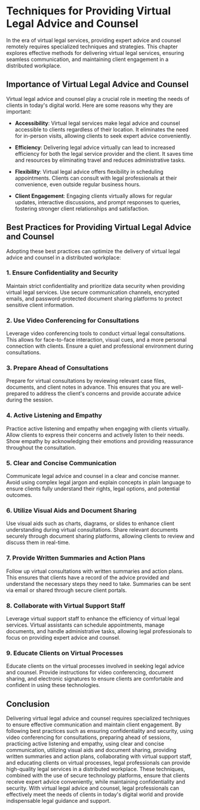 Techniques for Providing Virtual Legal Advice and Counsel
====================================================================

In the era of virtual legal services, providing expert advice and counsel remotely requires specialized techniques and strategies. This chapter explores effective methods for delivering virtual legal services, ensuring seamless communication, and maintaining client engagement in a distributed workplace.

Importance of Virtual Legal Advice and Counsel
----------------------------------------------

Virtual legal advice and counsel play a crucial role in meeting the needs of clients in today's digital world. Here are some reasons why they are important:

* **Accessibility**: Virtual legal services make legal advice and counsel accessible to clients regardless of their location. It eliminates the need for in-person visits, allowing clients to seek expert advice conveniently.

* **Efficiency**: Delivering legal advice virtually can lead to increased efficiency for both the legal service provider and the client. It saves time and resources by eliminating travel and reduces administrative tasks.

* **Flexibility**: Virtual legal advice offers flexibility in scheduling appointments. Clients can consult with legal professionals at their convenience, even outside regular business hours.

* **Client Engagement**: Engaging clients virtually allows for regular updates, interactive discussions, and prompt responses to queries, fostering stronger client relationships and satisfaction.

Best Practices for Providing Virtual Legal Advice and Counsel
-------------------------------------------------------------

Adopting these best practices can optimize the delivery of virtual legal advice and counsel in a distributed workplace:

### 1. **Ensure Confidentiality and Security**

Maintain strict confidentiality and prioritize data security when providing virtual legal services. Use secure communication channels, encrypted emails, and password-protected document sharing platforms to protect sensitive client information.

### 2. **Use Video Conferencing for Consultations**

Leverage video conferencing tools to conduct virtual legal consultations. This allows for face-to-face interaction, visual cues, and a more personal connection with clients. Ensure a quiet and professional environment during consultations.

### 3. **Prepare Ahead of Consultations**

Prepare for virtual consultations by reviewing relevant case files, documents, and client notes in advance. This ensures that you are well-prepared to address the client's concerns and provide accurate advice during the session.

### 4. **Active Listening and Empathy**

Practice active listening and empathy when engaging with clients virtually. Allow clients to express their concerns and actively listen to their needs. Show empathy by acknowledging their emotions and providing reassurance throughout the consultation.

### 5. **Clear and Concise Communication**

Communicate legal advice and counsel in a clear and concise manner. Avoid using complex legal jargon and explain concepts in plain language to ensure clients fully understand their rights, legal options, and potential outcomes.

### 6. **Utilize Visual Aids and Document Sharing**

Use visual aids such as charts, diagrams, or slides to enhance client understanding during virtual consultations. Share relevant documents securely through document sharing platforms, allowing clients to review and discuss them in real-time.

### 7. **Provide Written Summaries and Action Plans**

Follow up virtual consultations with written summaries and action plans. This ensures that clients have a record of the advice provided and understand the necessary steps they need to take. Summaries can be sent via email or shared through secure client portals.

### 8. **Collaborate with Virtual Support Staff**

Leverage virtual support staff to enhance the efficiency of virtual legal services. Virtual assistants can schedule appointments, manage documents, and handle administrative tasks, allowing legal professionals to focus on providing expert advice and counsel.

### 9. **Educate Clients on Virtual Processes**

Educate clients on the virtual processes involved in seeking legal advice and counsel. Provide instructions for video conferencing, document sharing, and electronic signatures to ensure clients are comfortable and confident in using these technologies.

Conclusion
----------

Delivering virtual legal advice and counsel requires specialized techniques to ensure effective communication and maintain client engagement. By following best practices such as ensuring confidentiality and security, using video conferencing for consultations, preparing ahead of sessions, practicing active listening and empathy, using clear and concise communication, utilizing visual aids and document sharing, providing written summaries and action plans, collaborating with virtual support staff, and educating clients on virtual processes, legal professionals can provide high-quality legal services in a distributed workplace. These techniques, combined with the use of secure technology platforms, ensure that clients receive expert advice conveniently, while maintaining confidentiality and security. With virtual legal advice and counsel, legal professionals can effectively meet the needs of clients in today's digital world and provide indispensable legal guidance and support.

